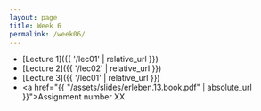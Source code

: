 ```yaml
---
layout: page
title: Week 6
permalink: /week06/
---
```



* [Lecture 1]({{ '/lec01' | relative_url }})
* [Lecture 2]({{ '/lec02' | relative_url }})
* [Lecture 3]({{ '/lec01' | relative_url }})
* <a href="{{ "/assets/slides/erleben.13.book.pdf" | absolute_url }}">Assignment number XX</a>
